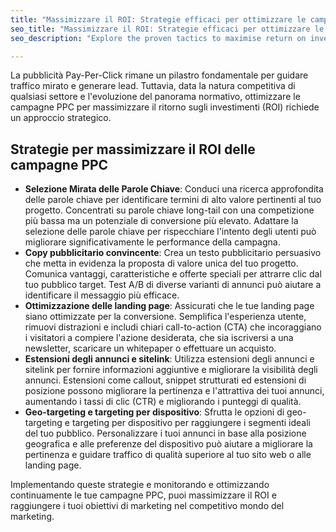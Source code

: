 ```yaml
---
title: "Massimizzare il ROI: Strategie efficaci per ottimizzare le campagne PPC"
seo_title: "Massimizzare il ROI: Strategie efficaci per ottimizzare le campagne PPC"
seo_description: "Explore the proven tactics to maximise return on investment in your marketing efforts. Get insights from actual Vancant Group campaigns."

---
```


La pubblicità Pay-Per-Click rimane un pilastro fondamentale per guidare traffico mirato e generare lead. Tuttavia, data la natura competitiva di qualsiasi settore e l'evoluzione del panorama normativo, ottimizzare le campagne PPC per massimizzare il ritorno sugli investimenti (ROI) richiede un approccio strategico.

## Strategie per massimizzare il ROI delle campagne PPC

*   **Selezione Mirata delle Parole Chiave**: Conduci una ricerca approfondita delle parole chiave per identificare termini di alto valore pertinenti al tuo progetto. Concentrati su parole chiave long-tail con una competizione più bassa ma un potenziale di conversione più elevato. Adattare la selezione delle parole chiave per rispecchiare l'intento degli utenti può migliorare significativamente le performance della campagna.
*   **Copy pubblicitario convincente**: Crea un testo pubblicitario persuasivo che metta in evidenza la proposta di valore unica del tuo progetto. Comunica vantaggi, caratteristiche e offerte speciali per attrarre clic dal tuo pubblico target. Test A/B di diverse varianti di annunci può aiutare a identificare il messaggio più efficace.
*   **Ottimizzazione delle landing page**: Assicurati che le tue landing page siano ottimizzate per la conversione. Semplifica l'esperienza utente, rimuovi distrazioni e includi chiari call-to-action (CTA) che incoraggiano i visitatori a compiere l'azione desiderata, che sia iscriversi a una newsletter, scaricare un whitepaper o effettuare un acquisto.
*   **Estensioni degli annunci e sitelink**: Utilizza estensioni degli annunci e sitelink per fornire informazioni aggiuntive e migliorare la visibilità degli annunci. Estensioni come callout, snippet strutturati ed estensioni di posizione possono migliorare la pertinenza e l'attrattiva dei tuoi annunci, aumentando i tassi di clic (CTR) e migliorando i punteggi di qualità.
*   **Geo-targeting e targeting per dispositivo**: Sfrutta le opzioni di geo-targeting e targeting per dispositivo per raggiungere i segmenti ideali del tuo pubblico. Personalizzare i tuoi annunci in base alla posizione geografica e alle preferenze del dispositivo può aiutare a migliorare la pertinenza e guidare traffico di qualità superiore al tuo sito web o alle landing page.

Implementando queste strategie e monitorando e ottimizzando continuamente le tue campagne PPC, puoi massimizzare il ROI e raggiungere i tuoi obiettivi di marketing nel competitivo mondo del marketing.
